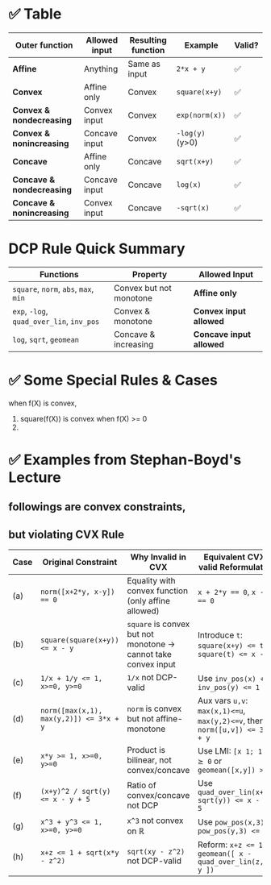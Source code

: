 
# ✅ Table

| **Outer function**          | **Allowed input** | **Resulting function** | **Example**     | **Valid?** |
| --------------------------- | ----------------- | ---------------------- | --------------- | ---------- |
| **Affine**                  | Anything          | Same as input          | `2*x + y`       | ✅          |
| **Convex**                  | Affine only       | Convex                 | `square(x+y)`   | ✅          |
| **Convex & nondecreasing**  | Convex input      | Convex                 | `exp(norm(x))`  | ✅          |
| **Convex & nonincreasing**  | Concave input     | Convex                 | `-log(y)` (y>0) | ✅          |
| **Concave**                 | Affine only       | Concave                | `sqrt(x+y)`     | ✅          |
| **Concave & nondecreasing** | Concave input     | Concave                | `log(x)`        | ✅          |
| **Concave & nonincreasing** | Convex input      | Concave                | `-sqrt(x)`      | ✅          |
# DCP Rule Quick Summary

| Functions                                 | Property                | Allowed Input             |
| ----------------------------------------- | ----------------------- | ------------------------- |
| `square`, `norm`, `abs`, `max`, `min`     | Convex but not monotone | **Affine only**           |
| `exp`, `-log`, `quad_over_lin`, `inv_pos` | Convex & monotone       | **Convex input allowed**  |
| `log`, `sqrt`, `geomean`                  | Concave & increasing    | **Concave input allowed** |

# ✅ Some Special Rules & Cases

when f(X) is convex,
1. square(f(X)) is convex when f(X) >= 0
2. 



# ✅ Examples from Stephan-Boyd's Lecture

## followings are convex constraints, 
## but violating CVX Rule

| Case | Original Constraint | Why Invalid in CVX | Equivalent CVX-valid Reformulation |
|------|---------------------|--------------------|-------------------------------------|
| (a) | `norm([x+2*y, x-y]) == 0` | Equality with convex function (only affine allowed) | `x + 2*y == 0`, `x - y == 0` |
| (b) | `square(square(x+y)) <= x - y` | `square` is convex but not monotone → cannot take convex input | Introduce `t`: `square(x+y) <= t`, `square(t) <= x - y` |
| (c) | `1/x + 1/y <= 1, x>=0, y>=0` | `1/x` not DCP-valid | Use `inv_pos(x) + inv_pos(y) <= 1` |
| (d) | `norm([max(x,1), max(y,2)]) <= 3*x + y` | `norm` is convex but not affine-monotone | Aux vars `u,v`: `max(x,1)<=u`, `max(y,2)<=v`, then `norm([u,v]) <= 3*x + y` |
| (e) | `x*y >= 1, x>=0, y>=0` | Product is bilinear, not convex/concave | Use LMI: `[x 1; 1 y] ⪰ 0` or `geomean([x,y]) >= 1` |
| (f) | `(x+y)^2 / sqrt(y) <= x - y + 5` | Ratio of convex/concave not DCP | Use `quad_over_lin(x+y, sqrt(y)) <= x - y + 5` |
| (g) | `x^3 + y^3 <= 1, x>=0, y>=0` | `x^3` not convex on ℝ | Use `pow_pos(x,3) + pow_pos(y,3) <= 1` |
| (h) | `x+z <= 1 + sqrt(x*y - z^2)` | `sqrt(xy - z^2)` not DCP-valid | Reform: `x+z <= 1 + geomean([ x - quad_over_lin(z,y), y ])` |
